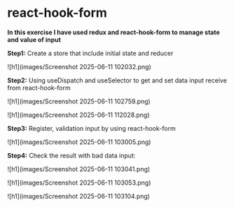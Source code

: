 # react-hook-form

**In this exercise I have used redux and react-hook-form to manage state and value of input**

**Step1:** Create a store that include initial state and reducer

![h1](images/Screenshot 2025-06-11 102032.png)

**Step2:** Using useDispatch and useSelector to get and set data input receive from react-hook-form

![h1](images/Screenshot 2025-06-11 102759.png)

![h1](images/Screenshot 2025-06-11 112028.png)

**Step3:** Register, validation input by using react-hook-form 

![h1](images/Screenshot 2025-06-11 103005.png)

**Step4:** Check the result with bad data input:

![h1](images/Screenshot 2025-06-11 103041.png)

![h1](images/Screenshot 2025-06-11 103053.png)

![h1](images/Screenshot 2025-06-11 103104.png)





